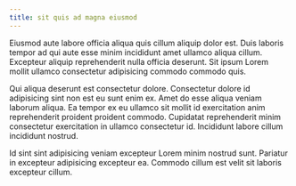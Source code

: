 ```yaml
---
title: sit quis ad magna eiusmod
---
```


Eiusmod aute labore officia aliqua quis cillum aliquip dolor est. Duis laboris tempor ad qui aute esse minim incididunt amet ullamco aliqua cillum. Excepteur aliquip reprehenderit nulla officia deserunt. Sit ipsum Lorem mollit ullamco consectetur adipisicing commodo commodo quis.

Qui aliqua deserunt est consectetur dolore. Consectetur dolore id adipisicing sint non est eu sunt enim ex. Amet do esse aliqua veniam laborum aliqua. Ea tempor ex eu ullamco sit mollit id exercitation anim reprehenderit proident proident commodo. Cupidatat reprehenderit minim consectetur exercitation in ullamco consectetur id. Incididunt labore cillum incididunt nostrud.

Id sint sint adipisicing veniam excepteur Lorem minim nostrud sunt. Pariatur in excepteur adipisicing excepteur ea. Commodo cillum est velit sit laboris excepteur cillum.